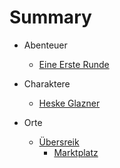 # Summary

* Abenteuer
  * [Eine Erste Runde](docs/Abenteuer/Eine%20Erste%20Runde.md)

* Charaktere
  * [Heske Glazner](docs/Charaktere/Heske%20Glazner.md)

* Orte
  * [Übersreik](docs/Orte/Übersreik/Übersreik.md)
    * [Marktplatz](docs/Orte/Übersreik/Marktplatz.md)